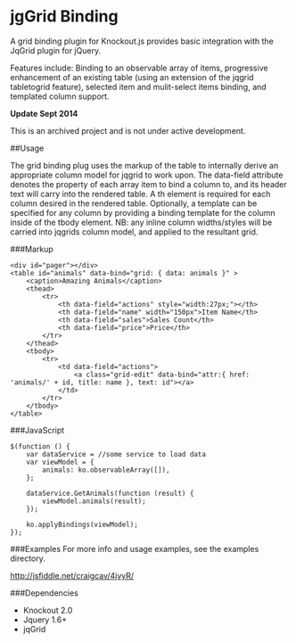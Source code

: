# jgGrid Binding

A grid binding plugin for Knockout.js provides basic integration with the JqGrid plugin for jQuery.

Features include: Binding to an observable array of items, progressive enhancement of an existing table (using an extension of the jqgrid tabletogrid feature), selected item and mulit-select items binding, and templated column support.

**Update Sept 2014**

This is an archived project and is not under active development.

##Usage

The grid binding plug uses the markup of the table to internally derive an appropriate column model for jqgrid to work upon. The data-field attribute denotes the property of each array item to bind a column to, and its header text will carry into the rendered table. A th element is required for each column desired in the rendered table. Optionally, a template can be specified for any column by providing a binding template for the column inside of the tbody element. NB: any inline column widths/styles will be carried into jqgrids column model, and applied to the resultant grid.

###Markup

    <div id="pager"></div>
    <table id="animals" data-bind="grid: { data: animals }" >
        <caption>Amazing Animals</caption>
        <thead> 
            <tr> 
                <th data-field="actions" style="width:27px;"></th>
                <th data-field="name" width="150px">Item Name</th> 
                <th data-field="sales">Sales Count</th> 
                <th data-field="price">Price</th> 
            </tr> 
        </thead> 
        <tbody>
            <tr>
                <td data-field="actions">
                    <a class="grid-edit" data-bind="attr:{ href: 'animals/' + id, title: name }, text: id"></a>
                </td>
            </tr>
        </tbody>
    </table>

###JavaScript

    $(function () {
        var dataService = //some service to load data
        var viewModel = {
            animals: ko.observableArray([]),
        };
 
        dataService.GetAnimals(function (result) {
            viewModel.animals(result);
        });
 
        ko.applyBindings(viewModel);
    });


###Examples
For more info and usage examples, see the examples directory.

http://jsfiddle.net/craigcav/4jvyR/

###Dependencies
* Knockout 2.0
* Jquery 1.6+
* jqGrid
